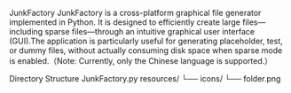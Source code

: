JunkFactory
JunkFactory is a cross-platform graphical file generator implemented in Python. It is designed to efficiently create large files—including sparse files—through an intuitive graphical user interface (GUI).The application is particularly useful for generating placeholder, test, or dummy files, without actually consuming disk space when sparse mode is enabled.（Note: Currently, only the Chinese language is supported.）

Directory Structure
JunkFactory.py
resources/
└── icons/
    └── folder.png
